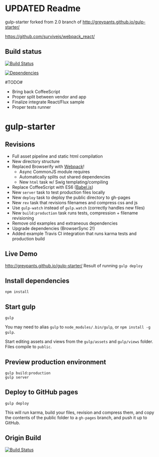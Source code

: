 UPDATED Readme
==============

gulp-starter forked from 2.0 branch of http://greypants.github.io/gulp-starter/


https://github.com/survivejs/webpack_react/

## Build status
[![Build Status](https://travis-ci.org/MariusRugan/supersymmetry.svg?branch=master)](https://travis-ci.org/MariusRugan/supersymmetry)

[![Dependencies](https://david-dm.org/MariusRugan/supersymmetry.svg)](https://david-dm.org/MariusRugan/supersymmetry)


#TODO#
- Bring back CoffeeScript
- Proper split between vendor and app
- Finalize integrate React/Flux sample
- Proper tests runner

gulp-starter
============
## Revisions
- Full asset pipeline and static html compilation
- New directory structure
- Replaced Browserify with [Webpack](http://webpack.github.io/docs/webpack-for-browserify-users.html)!
  - Async CommonJS module requires
  - Automatically splits out shared dependencies
  - New `html` task w/ Swig templating/compiling
- Replace CoffeeScript with ES6 ([Babel.js](http://babeljs.io/))
- New `server` task to test production files locally
- New `deploy` task to deploy the public directory to gh-pages
- New `rev` task that revisions filenames and compress css and js
- Use `gulp-watch` instead of `gulp.watch` (correctly handles new files)
- New `build:production` task runs tests, compression + filename revisioning
- Remove old examples and extraneous dependencies
- Upgrade dependencies (BrowserSync 2!)
- Added example Travis CI integration that runs karma tests and production build

## Live Demo
http://greypants.github.io/gulp-starter/
Result of running `gulp deploy`

## Install dependencies
```
npm install
```

## Start gulp
```
gulp
```
You may need to alias `gulp` to `node_modules/.bin/gulp`, or `npm install -g gulp`.

Start editing assets and views from the `gulp/assets` and `gulp/views` folder. Files compile to `public`.

## Preview production environment
```
gulp build:production
gulp server
```

## Deploy to GitHub pages
```
gulp deploy
```
This will run karma, build your files, revision and compress them, and copy the contents of the public folder to a `gh-pages` branch, and push it up to GitHub.

## Origin Build
[![Build Status](https://travis-ci.org/greypants/gulp-starter.svg?branch=static-server)](https://travis-ci.org/greypants/gulp-starter)
